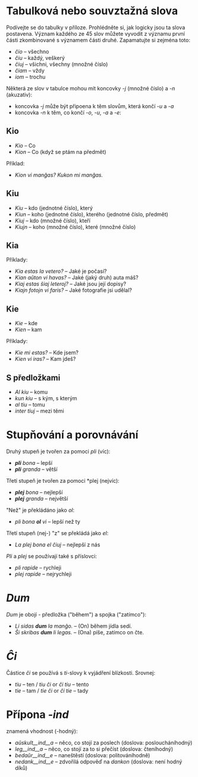 # Tabulková nebo souvztažná slova

Podívejte se do tabulky v příloze. Prohlédněte si, jak logicky jsou ta slova postavena. Význam každého ze 45 slov můžete vyvodit z významu první části zkombinované s významem části druhé. Zapamatujte si zejména toto:

- *ĉio*  – všechno
- *ĉiu*  – každý, veškerý
- *ĉiuj*  – všichni, všechny (množné číslo)
- *ĉiam* – vždy
- *iom* – trochu

Některá ze slov v tabulce mohou mít koncovky *-j* (množné číslo) a *-n* (akuzativ):

- koncovka *-j* může být připoena k těm slovům, která končí *-u* a *-a*
- koncovka *-n* k těm, co končí *-o*, *-u*, *-a* a *-e*:

## Kio 

- *Kio* – Co 
- *Kion* – Co (když se ptám na předmět)

Příklad: 

- *Kion vi manĝas? Kukon mi manĝas.*

## Kiu
- *Kiu* – kdo (jednotné číslo), který
- *Kiun* – koho (jednotné číslo), kterého (jednotné číslo, předmět)
- *Kiuj* – kdo (množné číslo), kteří
- *Kiujn* – koho (množné číslo), které (množné číslo)

## Kia

Příklady:

- *Kia estas la vetero?* – Jaké je počasí?
- *Kian aŭton vi havas?* – Jaké (jaký druh) auta máš?
- *Kiaj estas ŝiaj leteroj?* – Jaké jsou její dopisy?
- *Kiajn fotojn vi faris?* – Jaké fotografie jsi udělal?

## Kie

- *Kie* – kde
- *Kien* – kam

Příklady:

- *Kie mi estas?* – Kde jsem?
- *Kien vi iras?* – Kam jdeš?

## S předložkami

- *Al kiu* – komu
- *kun kiu* – s kým, s kterým
- *al tiu* – tomu
- *inter tiuj* – mezi těmi

# Stupňování a porovnávání

Druhý stupeň je tvořen za pomoci *pli* (víc):

- *__pli__ bona* – lepší
- *__pli__ granda* – větší

Třetí stupeň je tvořen za pomoci *plej (nejvíc):

- *__plej__ bona* – nejlepší
- *__plej__ granda* – největší

"Než" je překládáno jako *ol*:

- *pli bona __ol__ vi* – lepší než ty

Třetí stupeň (nej-) "z" se překládá jako *el*: 

- *La plej bona el ĉiuj* – nejlepší z nás

*Pli* a *plej* se používají také s příslovci:

- *pli rapide* – rychleji
- *plej rapide* – nejrychleji

# *Dum* 

*Dum* je obojí - předložka ("během") a spojka ("zatímco"):

- *Li sidas __dum__ la manĝo.* – (On) během jídla sedí.
- *Ŝi skribas __dum__ li legas.* – (Ona) píše, zatímco on čte.

# *Ĉi*

Částice *ĉi* se používá s *ti*-slovy k vyjádření blízkosti. Srovnej:

- *tiu* – ten / *tiu ĉi* or *ĉi tiu* – tento
- *tie* – tam / *tie ĉi* or *ĉi tie* – tady

# Přípona *-ind*

znamená vhodnost (-hodný):

- *aŭskult__ind__a* – něco, co stojí za poslech (doslova: posloucháníhodný)
- *leg__ind__a* – něco, co stojí za to si přečíst (doslova: čteníhodný)
- *bedaŭr__ind__e* – naneštěstí (doslova: politováníhodně)
- *nedank__ind__e* – zdvořilá odpověď na *dankon* (doslova: není hodný díků)

 
